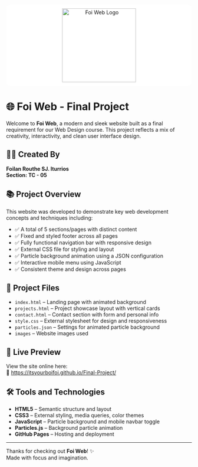 <p align="center" style="background-color: white; padding: 10px; border-radius: 12px;">
  <img src="foi-logo.png" alt="Foi Web Logo" width="200"/>
</p>

# 🌐 Foi Web - Final Project

Welcome to **Foi Web**, a modern and sleek website built as a final requirement for our Web Design course. This project reflects a mix of creativity, interactivity, and clean user interface design.

## 👨‍💻 Created By  
**Foilan Routhe SJ. Iturrios**  
**Section: TC - 05**

## 📚 Project Overview

This website was developed to demonstrate key web development concepts and techniques including:

- ✅ A total of 5 sections/pages with distinct content
- ✅ Fixed and styled footer across all pages
- ✅ Fully functional navigation bar with responsive design
- ✅ External CSS file for styling and layout
- ✅ Particle background animation using a JSON configuration
- ✅ Interactive mobile menu using JavaScript
- ✅ Consistent theme and design across pages

## 📁 Project Files

- `index.html` – Landing page with animated background
- `projects.html` – Project showcase layout with vertical cards
- `contact.html` – Contact section with form and personal info
- `style.css` – External stylesheet for design and responsiveness
- `particles.json` – Settings for animated particle background
- `images` – Website images used

## 🚀 Live Preview

View the site online here:  
🔗 https://itsyourboifoi.github.io/Final-Project/

## 🛠️ Tools and Technologies

- **HTML5** – Semantic structure and layout  
- **CSS3** – External styling, media queries, color themes  
- **JavaScript** – Particle background and mobile navbar toggle  
- **Particles.js** – Background particle animation  
- **GitHub Pages** – Hosting and deployment  

---

Thanks for checking out **Foi Web**! ✨  
Made with focus and imagination.
